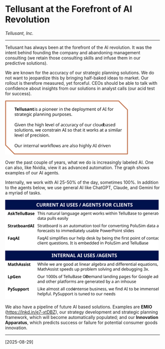 # Tellusant at the Forefront of AI Revolution

*Tellusant, Inc.*

---
Tellusant has always been at the forefront of the AI revolution. It was the intent behind founding the company and abandoning management consulting (we retain those consulting skills and infuse them in our predictive solutions).  

We are known for the accuracy of our strategic planning solutions. We do not want to jeopardize this by bringing half-baked ideas to market. Our rollout is therefore measured, yet forceful. CEOs should be able to talk with confidence about insights from our solutions in analyst calls (our acid test for success).  

<img  src="assets/images/tellusant-and-ai-1.svg" width="400" alt="">  

Over the past couple of years, what we do is increasingly labeled AI. One can also, like Nvidia, view it as advanced automation. The graph shows examples of our AI agents.  

Internally, we work with AI 25-50% of the day, sometimes 100%. In addition to the agents below, we use general AI like ChatGPT, Claude, and Gemini for a myriad of tasks.  

<img  src="assets/images/tellusant-and-ai-2.svg" width="500" alt="">  

We also have a pipeline of future AI based solutions. Examples are **EMIO** (https://lnkd.in/e7-xtDBZ), our strategy development and strategic planning framework, which will become automatically populated; and our **Innovation Apparatus**, which predicts success or failure for potential consumer goods innovation. 

---
[2025-08-29]
